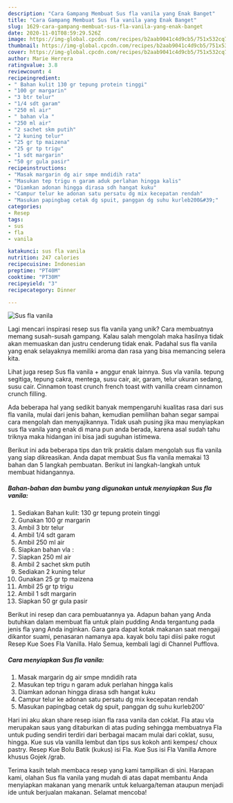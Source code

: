 ```yaml
---
description: "Cara Gampang Membuat Sus fla vanila yang Enak Banget"
title: "Cara Gampang Membuat Sus fla vanila yang Enak Banget"
slug: 1629-cara-gampang-membuat-sus-fla-vanila-yang-enak-banget
date: 2020-11-01T08:59:29.526Z
image: https://img-global.cpcdn.com/recipes/b2aab9041c4d9cb5/751x532cq70/sus-fla-vanila-foto-resep-utama.jpg
thumbnail: https://img-global.cpcdn.com/recipes/b2aab9041c4d9cb5/751x532cq70/sus-fla-vanila-foto-resep-utama.jpg
cover: https://img-global.cpcdn.com/recipes/b2aab9041c4d9cb5/751x532cq70/sus-fla-vanila-foto-resep-utama.jpg
author: Marie Herrera
ratingvalue: 3.8
reviewcount: 4
recipeingredient:
- " Bahan kulit 130 gr tepung protein tinggi"
- "100 gr margarin"
- "3 btr telur"
- "1/4 sdt garam"
- "250 ml air"
- " bahan vla "
- "250 ml air"
- "2 sachet skm putih"
- "2 kuning telur"
- "25 gr tp maizena"
- "25 gr tp trigu"
- "1 sdt margarin"
- "50 gr gula pasir"
recipeinstructions:
- "Masak margarin dg air smpe mndidih rata"
- "Masukan tep trigu n garam aduk perlahan hingga kalis"
- "Diamkan adonan hingga dirasa sdh hangat kuku"
- "Campur telur ke adonan satu persatu dg mix kecepatan rendah"
- "Masukan papingbag cetak dg spuit, panggan dg suhu kurleb200&#39;"
categories:
- Resep
tags:
- sus
- fla
- vanila

katakunci: sus fla vanila 
nutrition: 247 calories
recipecuisine: Indonesian
preptime: "PT40M"
cooktime: "PT30M"
recipeyield: "3"
recipecategory: Dinner

---
```



![Sus fla vanila](https://img-global.cpcdn.com/recipes/b2aab9041c4d9cb5/751x532cq70/sus-fla-vanila-foto-resep-utama.jpg)

Lagi mencari inspirasi resep sus fla vanila yang unik? Cara membuatnya memang susah-susah gampang. Kalau salah mengolah maka hasilnya tidak akan memuaskan dan justru cenderung tidak enak. Padahal sus fla vanila yang enak selayaknya memiliki aroma dan rasa yang bisa memancing selera kita.

Lihat juga resep Sus fla vanila + anggur enak lainnya. Sus vla vanila. tepung segitiga, tepung cakra, mentega, susu cair, air, garam, telur ukuran sedang, susu cair. Cinnamon toast crunch french toast with vanilla cream cinnamon crunch filling.

Ada beberapa hal yang sedikit banyak mempengaruhi kualitas rasa dari sus fla vanila, mulai dari jenis bahan, kemudian pemilihan bahan segar sampai cara mengolah dan menyajikannya. Tidak usah pusing jika mau menyiapkan sus fla vanila yang enak di mana pun anda berada, karena asal sudah tahu triknya maka hidangan ini bisa jadi suguhan istimewa.


Berikut ini ada beberapa tips dan trik praktis dalam mengolah sus fla vanila yang siap dikreasikan. Anda dapat membuat Sus fla vanila memakai 13 bahan dan 5 langkah pembuatan. Berikut ini langkah-langkah untuk membuat hidangannya.

<!--inarticleads1-->

##### Bahan-bahan dan bumbu yang digunakan untuk menyiapkan Sus fla vanila:

1. Sediakan  Bahan kulit: 130 gr tepung protein tinggi
1. Gunakan 100 gr margarin
1. Ambil 3 btr telur
1. Ambil 1/4 sdt garam
1. Ambil 250 ml air
1. Siapkan  bahan vla :
1. Siapkan 250 ml air
1. Ambil 2 sachet skm putih
1. Sediakan 2 kuning telur
1. Gunakan 25 gr tp maizena
1. Ambil 25 gr tp trigu
1. Ambil 1 sdt margarin
1. Siapkan 50 gr gula pasir


Berikut ini resep dan cara pembuatannya ya. Adapun bahan yang Anda butuhkan dalam membuat fla untuk plain pudding Anda tergantung pada jenis fla yang Anda inginkan. Gara gara dapat kotak makanan saat mengaji dikantor suami, penasaran namanya apa. kayak bolu tapi diisi pake rogut Resep Kue Soes Fla Vanilla. Halo Semua, kembali lagi di Channel Pufflova. 

<!--inarticleads2-->

##### Cara menyiapkan Sus fla vanila:

1. Masak margarin dg air smpe mndidih rata
1. Masukan tep trigu n garam aduk perlahan hingga kalis
1. Diamkan adonan hingga dirasa sdh hangat kuku
1. Campur telur ke adonan satu persatu dg mix kecepatan rendah
1. Masukan papingbag cetak dg spuit, panggan dg suhu kurleb200&#39;


Hari ini aku akan share resep isian fla rasa vanila dan coklat. Fla atau vla merupakan saus yang ditaburkan di atas puding sehingga membuatnya Fla untuk puding sendiri terdiri dari berbagai macam mulai dari coklat, susu, hingga. Kue sus vla vanilla lembut dan tips sus kokoh anti kempes/ choux pastry. Resep Kue Bolu Batik (kukus) isi Fla. Kue Sus isi Fla Vanilla Amore khusus Gojek /grab. 

Terima kasih telah membaca resep yang kami tampilkan di sini. Harapan kami, olahan Sus fla vanila yang mudah di atas dapat membantu Anda menyiapkan makanan yang menarik untuk keluarga/teman ataupun menjadi ide untuk berjualan makanan. Selamat mencoba!
